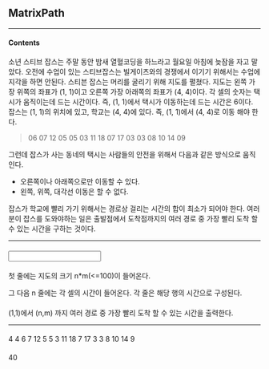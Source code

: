 ﻿## MatrixPath
---------------------
#### Contents
소년 스티브 잡스는 주말 동안 밤새 열혈코딩을 하느라고 월요일 아침에 늦잠을 자고 말았다. 오전에 수업이 있는 스티브잡스는 빌게이츠와의 경쟁에서 이기기 위해서는 수업에 지각을 하면 안된다. 스티븐 잡스는 머리를 굴리기 위해 지도를 펼쳤다. 
지도는 왼쪽 가장 위쪽의 좌표가 (1, 1)이고 오른쪽 가장 아래쪽의 좌표가 (4, 4)이다. 각 셀의 숫자는 택시가 움직이는데 드는 시간이다. 즉, (1, 1)에서 택시가 이동하는데 드는 시간은 6이다. 잡스는 (1, 1)의 위치에 있고, 학교는 (4, 4)에 있다. 즉, (1, 1)에서 (4, 4)로 이동 해야 한다. 

> 06 07 12 05
05 03 11 18
07 17 03 03
08 10 14 09

그런데 잡스가 사는 동네의 택시는 사람들의 안전을 위해서 다음과 같은 방식으로 움직인다.

* 오른쪽이나 아래쪽으로만 이동할 수 있다.
* 왼쪽, 위쪽, 대각선 이동은 할 수 없다. 

잡스가 학교에 빨리 가기 위해서는 경로상 걸리는 시간의 합이 최소가 되어야 한다. 여러분이 잡스를 도와야하는 일은 출발점에서 도착점까지의 여러 경로 중 가장 빨리 도착 할 수 있는 시간을 구하는 것이다. 

--------------------------
#### <Input>
첫 줄에는 지도의 크기 n*m(<=100)이 들어온다. 

그 다음 n 줄에는 각 셀의 시간이 들어온다. 각 줄은 해당 행의 시간으로 구성된다.

 
#### <Output>
(1,1)에서 (n,m) 까지 여러 경로 중 가장 빨리 도착 할 수 있는 시간을 출력한다.

 
---------------------------
#### <Sample Input>

4 4
6 7 12 5
5 3 11 18
7 17 3 3
8 10 14 9
 

#### <Sample Output>

40